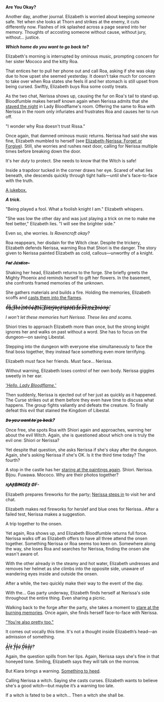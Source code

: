 **Are You Okay?**

Another day, another journal. Elizabeth is worried about keeping *someone* safe. Yet when she looks at Thorn and strikes at the enemy, it cuts differently now. Flashes of ink splashed across a page seared into her memory. Thoughts of accosting someone without cause, without jury, without... justice.

***Which home do you want to go back to?***

Elizabeth's morning is interrupted by ominous music, prompting concern for her sister Mococo and the kitty Roa.

That entices her to pull her phone out and call Roa, asking if she was okay due to how upset she seemed yesterday. It doesn't take much for concern to take over when Roa states she feels ill and her stomach is still upset from being cursed. Swiftly, Elizabeth buys Roa some costly treats.

As the two chat, Nerissa shows up, causing the fur on Roa's tail to stand up. Bloodfumble makes herself known again when Nerissa admits that she [stayed the night](https://www.youtube.com/live/sDjysXFWYbI?t=854) in Lady Bloodflame's room. Offering the same to Roa with Nerissa in the room only infuriates and frustrates Roa and causes her to run off.

"I wonder why Roa doesn't trust Rissa."

Once again, that damned ominous music returns. Nerissa had said she was fine, Elizabeth mumbled to herself (see [Elizabeth-Nerissa: Forget or Forgive](#edge:liz-nerissa)). Still, she worries and rushes next door, calling for Nerissa multiple times before breaking down the door.

It's her *duty* to protect. She needs to know that the Witch is safe!

Inside a trapdoor tucked in the corner draws her eye. Scared of what lies beneath, she descends quickly through tight halls—until she's face-to-face with the truth.

[A jukebox.](https://www.youtube.com/live/sDjysXFWYbI?t=2065)

***A trick.***

"Being played a fool. What a foolish knight I am." Elizabeth whispers.

"She was low the other day and was just playing a trick on me to make me feel better," Elizabeth lies. "I will see the brighter side."

Even so, she worries. *Is Ravencroft okay?*

Roa reappears, her disdain for the Witch clear. Despite the trickery, Elizabeth defends Nerissa, warning Roa that Shiori is the danger. The story given to Nerissa painted Elizabeth as cold, callous—unworthy of a knight.

***F̵o̵r̸ ̷J̸u̸s̶t̴i̷c̵e̶-̴***

Shaking her head, Elizabeth returns to the forge. She briefly greets the Mighty Phoenix and reminds herself to gift her flowers. In the basement, she confronts framed memories of the unknown.

She gathers materials and builds a fire. Holding the memories, Elizabeth scoffs and [casts them into the flames](https://www.youtube.com/live/sDjysXFWYbI?t=5712).

***O̴̠͋h̶͇͂,̴͙̕ ̵͚͋t̴̠́h̷̄ͅè̴̟ ̵̢̈́m̸̫̄ẽ̵̟m̷̟͒o̷̥̓r̸̜̓i̸͚͝ȅ̷̤s̴̹̅.̵̝͌ ̴͚̾Ĕ̵̥v̷̟̆ě̶̗ṙ̵̪y̷̤̆ȍ̶͎n̸͇̓e̸͙̋ ̵̠̍ẘ̶͜ǎ̴̦n̶͈̉ţ̵̍s̶̱̏ ̶͕̂ẗ̸͈́o̶̤͑ ̶̼̈́b̶͍͝ę̴̐ ̶̥̓m̷̰̍ỵ̶͐ ̶͌͜ȇ̶̯n̴͕͐e̷̮̔ḿ̶͎ỳ̷̳.̵͓̋***

*I won't let these memories hurt Nerissa. These lies and scams.*

Shiori tries to approach Elizabeth more than once, but the strong knight ignores her and walks on past without a word. She has to focus on the dungeon—on saving Libestal.

Stepping into the dungeon with everyone else simultaneously to face the final boss together, they instead face something even more terrifying.

Elizabeth must face her friends. Must face... Nerissa.

Without warning, Elizabeth loses control of her own body. Nerissa giggles sweetly in her ear.

['*Hello. Lady Bloodflame.*'](https://www.youtube.com/live/sDjysXFWYbI?t=8923)

Then suddenly, Nerissa is ejected out of her just as quickly as it happened. The Curse strikes out at them before they even have time to discuss what happens. The group fights valiantly and defeats the creature. To finally defeat this evil that stained the Kingdom of Libestal.

***D̵o̴ ̶y̵o̷u̴ ̷w̴a̶n̴t̸ ̶t̷o̶ ̸g̴o̴ ̶b̶a̵c̴k̷?̸***

Once free, she spots Roa with Shiori again and approaches, warning her about the evil Witch. Again, she is questioned about which one is truly the evil one: Shiori or Nerissa?

Yet despite that question, she asks Nerissa if she's okay after the dungeon. Again, she's asking Nerissa if she's OK. Is it the third time today? The fourth?

A stop in the castle has her [staring at the paintings again](https://www.youtube.com/live/sDjysXFWYbI?t=10221). Shiori. Nerissa. Bijou. Fuwawa. Mococo. Why are their photos together?

***Ⱨ₳Ɽ฿ł₦₲ɆⱤ Ø₣-***

Elizabeth prepares fireworks for the party; [Nerissa steps in](https://www.youtube.com/live/sDjysXFWYbI?t=10432) to visit her and chat.

Elizabeth makes red fireworks for herslef and blue ones for Nerissa.. After a failed test, Nerissa makes a suggestion.

A trip together to the onsen.

Yet again, Roa shows up, and Elizabeth Bloodfumble returns full force. Nerissa walks off as Elizabeth offers to have all three attend the onsen together. Something Nerissa or Roa seems too keen on. Somewhere along the way, she loses Roa and searches for Nerissa, finding the onsen she wasn't aware of.

With the other already in the steamy and hot water, Elizabeth undresses and removes her helmet as she climbs into the opposite side, unaware of wandering eyes inside and outside the onsen.

After a while, the two quickly make their way to the event of the day.

With the... Gas party underway, Elizabeth finds herself at Nerissa's side throughout the entire thing. Even sharing a picnic.

Walking back to the forge after the party, she takes a moment to [stare at the burning memories](https://www.youtube.com/live/sDjysXFWYbI?t=13731). Once again, she finds herself face-to-face with Nerissa.

["You're also pretty too."](https://www.youtube.com/live/sDjysXFWYbI?si=038e-vGsvZvwxgJe&t=13938)

It comes out vocally this time. It's not a thought inside Elizabeth’s head—an admission of something.

***A͓͓̽̽r͓͓̽̽e͓̽ ͓̽Y͓͓̽̽o͓͓̽̽u͓̽ ͓̽O͓͓̽̽k͓̽a͓͓̽̽y͓̽?***

Again, the question spills from her lips. Again, Nerissa says she's fine in that honeyed tone. Smiling, Elizabeth says they will talk on the morrow.

But Kiara brings a warning. [Something to heed](https://www.youtube.com/live/sDjysXFWYbI?t=15003).

Calling Nerissa a witch. Saying she casts curses. Elizabeth wants to believe she's a good witch—but maybe it’s a warning too late.

If a witch is fated to be a witch... Then a witch she shall be.